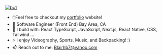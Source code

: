 
[
![bc1](https://user-images.githubusercontent.com/88805312/199561477-93a7e0ec-f1b3-43bd-bb37-cf450f8d1844.png)]([url](https://blairchappell.vercel.app/))


- 🖱️Feel free to checkout my [portfolio](https://blairchappell.vercel.app/) website!
- 🏢 Software Engineer (Front End) Bay Area, CA
- 🧰 I build with: React TypeScript, JavaScript, Next.js, React Native, CSS, Tailwind ...
- ⚡ I enjoy Videography, Sports, Music, and Backpacking! :)
- 📫 Reach out to me: Blairhb7@yahoo.com

<!---
blairhb7/blairhb7 is a ✨ special ✨ repository because its `README.md` (this file) appears on your GitHub profile.
You can click the Preview link to take a look at your changes.
--->
